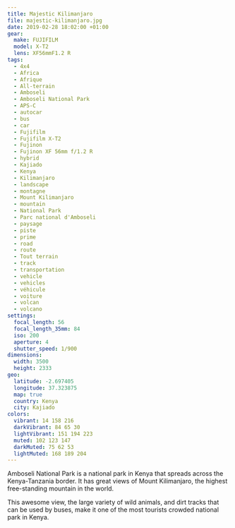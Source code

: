 ```yaml
---
title: Majestic Kilimanjaro
file: majestic-kilimanjaro.jpg
date: 2019-02-28 18:02:00 +01:00
gear:
  make: FUJIFILM
  model: X-T2
  lens: XF56mmF1.2 R
tags:
  - 4x4
  - Africa
  - Afrique
  - All-terrain
  - Amboseli
  - Amboseli National Park
  - APS-C
  - autocar
  - bus
  - car
  - Fujifilm
  - Fujifilm X-T2
  - Fujinon
  - Fujinon XF 56mm f/1.2 R
  - hybrid
  - Kajiado
  - Kenya
  - Kilimanjaro
  - landscape
  - montagne
  - Mount Kilimanjaro
  - mountain
  - National Park
  - Parc national d'Amboseli
  - paysage
  - piste
  - prime
  - road
  - route
  - Tout terrain
  - track
  - transportation
  - vehicle
  - vehicles
  - véhicule
  - voiture
  - volcan
  - volcano
settings:
  focal_length: 56
  focal_length_35mm: 84
  iso: 200
  aperture: 4
  shutter_speed: 1/900
dimensions:
  width: 3500
  height: 2333
geo:
  latitude: -2.697405
  longitude: 37.323875
  map: true
  country: Kenya
  city: Kajiado
colors:
  vibrant: 14 158 216
  darkVibrant: 84 65 30
  lightVibrant: 151 194 223
  muted: 102 123 147
  darkMuted: 75 62 53
  lightMuted: 168 189 204
---
```


Amboseli National Park is a national park in Kenya that spreads across the Kenya-Tanzania border. It has great views of Mount Kilimanjaro, the highest free-standing mountain in the world.

This awesome view, the large variety of wild animals, and dirt tracks that can be used by buses, make it one of the most tourists crowded national park in Kenya.
